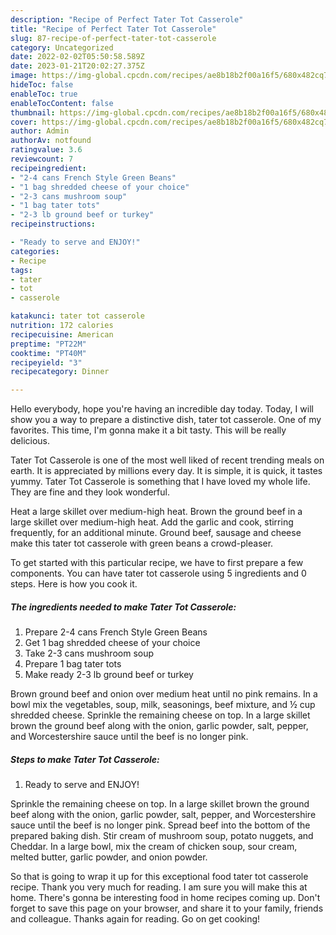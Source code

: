 ```yaml
---
description: "Recipe of Perfect Tater Tot Casserole"
title: "Recipe of Perfect Tater Tot Casserole"
slug: 87-recipe-of-perfect-tater-tot-casserole
category: Uncategorized
date: 2022-02-02T05:50:58.589Z
date: 2023-01-21T20:02:27.375Z
image: https://img-global.cpcdn.com/recipes/ae8b18b2f00a16f5/680x482cq70/tater-tot-casserole-recipe-main-photo.jpg
hideToc: false
enableToc: true
enableTocContent: false
thumbnail: https://img-global.cpcdn.com/recipes/ae8b18b2f00a16f5/680x482cq70/tater-tot-casserole-recipe-main-photo.jpg
cover: https://img-global.cpcdn.com/recipes/ae8b18b2f00a16f5/680x482cq70/tater-tot-casserole-recipe-main-photo.jpg
author: Admin
authorAv: notfound
ratingvalue: 3.6
reviewcount: 7
recipeingredient:
- "2-4 cans French Style Green Beans"
- "1 bag shredded cheese of your choice"
- "2-3 cans mushroom soup"
- "1 bag tater tots"
- "2-3 lb ground beef or turkey"
recipeinstructions:

- "Ready to serve and ENJOY!"
categories:
- Recipe
tags:
- tater
- tot
- casserole

katakunci: tater tot casserole 
nutrition: 172 calories
recipecuisine: American
preptime: "PT22M"
cooktime: "PT40M"
recipeyield: "3"
recipecategory: Dinner

---
```



Hello everybody, hope you're having an incredible day today. Today, I will show you a way to prepare a distinctive dish, tater tot casserole. One of my favorites. This time, I'm gonna make it a bit tasty. This will be really delicious.

Tater Tot Casserole is one of the most well liked of recent trending meals on earth. It is appreciated by millions every day. It is simple, it is quick, it tastes yummy. Tater Tot Casserole is something that I have loved my whole life. They are fine and they look wonderful.

Heat a large skillet over medium-high heat. Brown the ground beef in a large skillet over medium-high heat. Add the garlic and cook, stirring frequently, for an additional minute. Ground beef, sausage and cheese make this tater tot casserole with green beans a crowd-pleaser.


To get started with this particular recipe, we have to first prepare a few components. You can have tater tot casserole using 5 ingredients and 0 steps. Here is how you cook it.

<!--inarticleads1-->

##### The ingredients needed to make Tater Tot Casserole:

1. Prepare 2-4 cans French Style Green Beans
1. Get 1 bag shredded cheese of your choice
1. Take 2-3 cans mushroom soup
1. Prepare 1 bag tater tots
1. Make ready 2-3 lb ground beef or turkey


Brown ground beef and onion over medium heat until no pink remains. In a bowl mix the vegetables, soup, milk, seasonings, beef mixture, and ½ cup shredded cheese. Sprinkle the remaining cheese on top. In a large skillet brown the ground beef along with the onion, garlic powder, salt, pepper, and Worcestershire sauce until the beef is no longer pink. 

<!--inarticleads2-->

##### Steps to make Tater Tot Casserole:


1. Ready to serve and ENJOY!

Sprinkle the remaining cheese on top. In a large skillet brown the ground beef along with the onion, garlic powder, salt, pepper, and Worcestershire sauce until the beef is no longer pink. Spread beef into the bottom of the prepared baking dish. Stir cream of mushroom soup, potato nuggets, and Cheddar. In a large bowl, mix the cream of chicken soup, sour cream, melted butter, garlic powder, and onion powder. 

So that is going to wrap it up for this exceptional food tater tot casserole recipe. Thank you very much for reading. I am sure you will make this at home. There's gonna be interesting food in home recipes coming up. Don't forget to save this page on your browser, and share it to your family, friends and colleague. Thanks again for reading. Go on get cooking!
